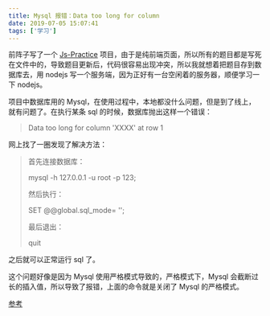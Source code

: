 ```yaml
---
title: Mysql 报错：Data too long for column
date: 2019-07-05 15:07:41
tags: ['学习']
---
```


前阵子写了一个 [Js-Practice](https://github.com/Tit1e/Js-Practice) 项目，由于是纯前端页面，所以所有的题目都是写死在文件中的，导致题目更新后，代码很容易出现冲突，所以我就想着把题目存到数据库去，用 nodejs 写一个服务端，因为正好有一台空闲着的服务器，顺便学习一下 nodejs。

项目中数据库用的 Mysql，在使用过程中，本地都没什么问题，但是到了线上，就有问题了。在执行某条 sql 的时候，数据库抛出这样一个错误：

> Data too long for column 'XXXX' at row 1

网上找了一圈发现了解决方法：

> 首先连接数据库：
>
> mysql -h 127.0.0.1 -u root -p 123;
>
> 然后执行：
>
> SET @@global.sql_mode= '';
>
> 最后退出：
>
> quit

之后就可以正常运行 sql 了。

这个问题好像是因为 Mysql 使用严格模式导致的，严格模式下，Mysql 会截断过长的插入值，所以导致了报错，上面的命令就是关闭了 Mysql 的严格模式。

[参考](http://huanyouchen.github.io/2018/05/22/mysql-error-1406-Data-too-long-for-column/)